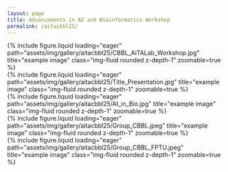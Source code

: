 ```yaml
---
layout: page
title: Advancements in AI and Bioinformatics Workshop
permalink: /aitacbbl25/
---
```


<div class="row">
    <div class="col-sm mt-3 mt-md-0">
        {% include figure.liquid loading="eager" path="assets/img/gallery/aitacbbl25/CBBL_AiTALab_Workshop.jpg" title="example image" class="img-fluid rounded z-depth-1" zoomable=true %}
    </div>
</div>
<div class="row">
    <div class="col-sm mt-3 mt-md-0">
        {% include figure.liquid loading="eager" path="assets/img/gallery/aitacbbl25/Title_Presentation.jpg" title="example image" class="img-fluid rounded z-depth-1" zoomable=true %}
    </div>
    <div class="col-sm mt-3 mt-md-0">
        {% include figure.liquid loading="eager" path="assets/img/gallery/aitacbbl25/AI_in_Bio.jpg" title="example image" class="img-fluid rounded z-depth-1" zoomable=true %}
    </div>
</div>
<div class="row">
    <div class="col-sm mt-3 mt-md-0">
        {% include figure.liquid loading="eager" path="assets/img/gallery/aitacbbl25/Group_CBBL.jpeg" title="example image" class="img-fluid rounded z-depth-1" zoomable=true %}
    </div>
    <div class="col-sm mt-3 mt-md-0">
        {% include figure.liquid loading="eager" path="assets/img/gallery/aitacbbl25/Group_CBBL_FPTU.jpeg" title="example image" class="img-fluid rounded z-depth-1" zoomable=true %}
    </div>
</div>